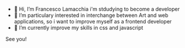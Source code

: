- 👋 Hi, I’m Francesco Lamacchia i'm stdudying to become a developer
- 👀 I’m particulary interested in interchange between Art and web applications, so i want to improve myself as a frontend developer
- 🌱 I’m currently improve my skills in css and javascript 

See you!

<!---
Fvolante/Fvolante is a ✨ special ✨ repository because its `README.md` (this file) appears on your GitHub profile.
You can click the Preview link to take a look at your changes.
--->
